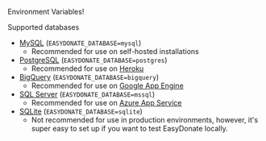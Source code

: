 Environment Variables!

Supported databases
* [MySQL](https://www.mysql.com/) (`EASYDONATE_DATABASE=mysql`)
	* Recommended for use on self-hosted installations
* [PostgreSQL](https://www.postgresql.org/) (`EASYDONATE_DATABASE=postgres`)
	* Recommended for use on [Heroku](https://heroku.com)
* [BigQuery](https://cloud.google.com/bigquery/) (`EASYDONATE_DATABASE=bigquery`)
	* Recommended for use on [Google App Engine](https://cloud.google.com/appengine/)
* [SQL Server](https://www.microsoft.com/en-us/sql-server?rtc=1) (`EASYDONATE_DATABASE=mssql`)
	* Recommended for use on [Azure App Service](https://azure.microsoft.com/en-us/services/app-service/)
* [SQLite](https://sqlite.org/index.html) (`EASYDONATE_DATABASE=sqlite`)
	* Not recommended for use in production environments, however, it's super easy to set up if you want to test EasyDonate locally.
